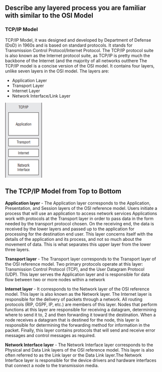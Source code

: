 ## Describe any layered process you are familiar with similar to the OSI Model


### TCP/IP Model 
TCP/IP Model, it was designed and developed by Department of Defense (DoD) in 1960s and is based on standard protocols.
It stands for Transmission Control Protocol/Internet Protocol. 
The TCP/IP protocol suite is also known as the Internet protocol suite, as TCP/IP is pretty much the backbone of the Internet (and the majority of all networks outthere
The TCP/IP model is a concise version of the OSI model. It contains four layers, unlike seven layers in the OSI model. The layers are:

* Application Layer
* Transport Layer
* Internet Layer
* Network Interface/Link Layer

![](TCPIP_Model.png)

## The TCP/IP Model from Top to Bottom

**Application layer** - The Application layer corresponds to the Application, Presentation, and Session layers of the OSI reference model. Users initiate a process that will use an application to access network services Applications work with protocols at the Transport layer in order to pass data in the form needed by the transport protocol chosen. On the receiving end, the data is received by the lower layers and passed up to the application for processing for the destination end user. This layer concerns itself with the details of the application and its process, and not so much about the movement of data. This is what separates this upper layer from the lower three layers.  


**Transport layer** - The Transport layer corresponds to the Transport layer of the OSI reference model. Two primary protocols operate at this layer: Transmission Control Protocol (TCP), and the User Datagram Protocol (UDP). This layer serves the Application layer and is responsible for data flow between two or more nodes within a network


**Internet layer** - It corresponds to the Network layer of the OSI reference model. This layer is also known as the Network layer. The Internet layer is responsible for the delivery of packets through a network. All routing protocols (RIP, OSPF, IP, etc.) are members of this layer. Nodes that perform functions at this layer are responsible for receiving a datagram, determining where to send it to, 2 and then forwarding it toward the destination. When a node receives a datagram that is destined for the node, this layer is responsible for determining the forwarding method for information in the packet. Finally, this layer contains protocols that will send and receive error messages and control messages as required.


**Network Interface layer** - The Network Interface layer corresponds to the Physical and Data Link layers of the OSI reference model. This layer is also often referred to as the Link layer or the Data Link layer.The Network Interface layer is responsible for the device drivers and hardware interfaces that connect a node to the transmission media.

